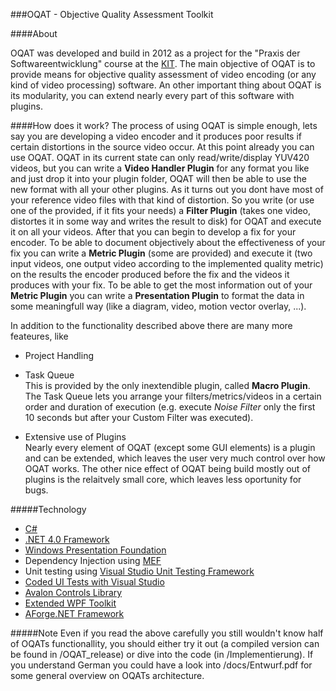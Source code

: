 ###OQAT - Objective Quality Assessment Toolkit

####About

OQAT was developed and build in 2012 as a project for the "Praxis der Softwareentwicklung" 
course at the [KIT](http://kit.edu). The main objective of OQAT is to provide means for objective
quality assessment of video encoding (or any kind of video processing) software. An other important 
thing about OQAT is its modularity, you can extend nearly every part of this software with plugins. 

####How does it work?
The process of using OQAT is simple enough, lets say you are developing a video encoder and it
produces poor results if certain distortions in the source video occur. At this point already
you can use OQAT. OQAT in its current state can only read/write/display YUV420 videos, but you can write 
a __Video Handler Plugin__ for any format you like and just drop it into your plugin folder, OQAT will then
be able to use the new format with all your other plugins. As it turns out you dont have most of your 
reference video files with that kind of distortion. So you write (or use one of the provided, 
if it fits your needs) a __Filter Plugin__ (takes one video, distortes it in some way and writes 
the result to disk) for OQAT and execute it on all your videos. After that you can begin to develop 
a fix for your encoder. To be able to document objectively about the effectiveness of your fix you 
can write a __Metric Plugin__ (some are provided) and execute it (two input videos, one output video 
according to the implemented quality metric) on the results the encoder produced before the fix and 
the videos it produces with your fix. To be able to get the most information out of your __Metric Plugin__ 
you can write a __Presentation Plugin__ to format the data in some meaningfull way (like a diagram, video, motion
vector overlay, ...). 

In addition to the functionality described above there are many more feateures, like 
  * Project Handling  
  * Task Queue  
  This is provided by the only inextendible plugin, called __Macro Plugin__. The Task Queue
  lets you arrange your filters/metrics/videos in a certain order and duration of execution (e.g. 
  execute _Noise Filter_ only the first 10 seconds but after your Custom Filter was executed).
  
  * Extensive use of Plugins  
  Nearly every element of OQAT (except some GUI elements) is a plugin and can be extended, which leaves the
  user very much control over how OQAT works. The other nice effect of OQAT being build mostly out of plugins is
  the relaitvely small core, which leaves less oportunity for bugs.

#####Technology
  * [C#](http://msdn.microsoft.com/en-us/vstudio/hh341490.aspx)
  * [.NET 4.0 Framework](http://msdn.microsoft.com/en-us/vstudio/aa496123.aspx)
  * [Windows Presentation Foundation](http://msdn.microsoft.com/en-us/library/aa970268.aspx)
  * Dependency Injection using [MEF](http://msdn.microsoft.com/en-us/library/dd460648.aspx)
  * Unit testing using [Visual Studio Unit Testing Framework](http://msdn.microsoft.com/en-us/library/ms243147.aspx)
  * [Coded UI Tests with Visual Studio](http://msdn.microsoft.com/en-us/library/dd286726.aspx)
  * [Avalon Controls Library](http://avaloncontrolslib.codeplex.com/)
  * [Extended WPF Toolkit](http://wpftoolkit.codeplex.com/)
  * [AForge.NET Framework](http://www.aforgenet.com/)


#####Note
Even if you read the above carefully you still wouldn't know half of OQATs functionallity, you should either try it out
(a compiled version can be found in /OQAT_release) or dive into the code (in /Implementierung). If you understand German 
you could have a look into /docs/Entwurf.pdf for some general overview on OQATs architecture.

 

